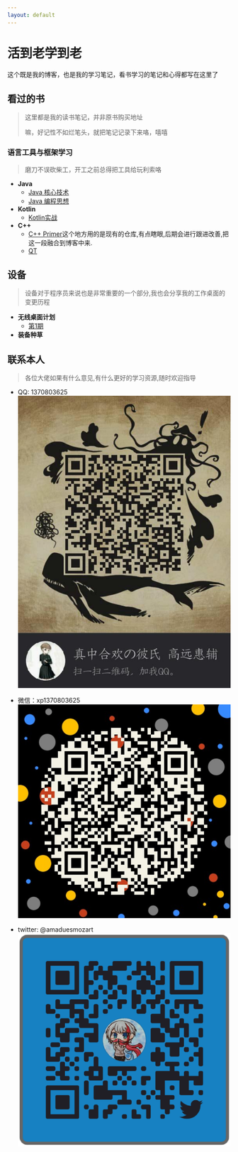 ```yaml
---
layout: default
---
```


# 活到老学到老  

这个既是我的博客，也是我的学习笔记，看书学习的笔记和心得都写在这里了  

## 看过的书  

> 这里都是我的读书笔记，并非原书购买地址
>
> 嘛，好记性不如烂笔头，就把笔记记录下来咯，嘻嘻

### 语言工具与框架学习  
> 磨刀不误砍柴工，开工之前总得把工具给玩利索咯  
- **Java**
  - [Java 核心技术](./docs/corejava/menu.md)
  - [Java 编程思想](./docs/thinkinginjava/menu.md)  
- **Kotlin**  
  - [Kotlin实战](./docs/404)  
- **C++**
  - [C++ Primer](https://github.com/kadoyatsukasa/CppPrimerLearningNote/blob/master/README.md)这个地方用的是现有的仓库,有点瞎眼,后期会进行跟进改善,把这一段融合到博客中来.  
  - [QT]()    

## 设备

> 设备对于程序员来说也是非常重要的一个部分,我也会分享我的工作桌面的变更历程  

- **无线桌面计划**
    - [第1期](./docs/wireless/001/001.md)  
- **装备种草**

## 联系本人

>各位大佬如果有什么意见,有什么更好的学习资源,随时欢迎指导  

- QQ: 1370803625  
    ![qqcode](./qq.png)

- 微信：xp1370803625  
    ![wechatcode](./wechat.png)  

- twitter: @amaduesmozart  
    ![twitter](./twitter.png)
